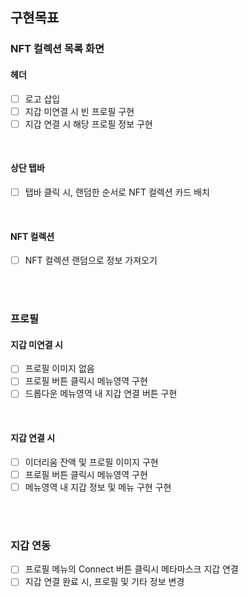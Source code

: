 ## 구현목표

### NFT 컬렉션 목록 화면
#### 헤더
- [ ] 로고 삽입
- [ ] 지갑 미연결 시 빈 프로필 구현
- [ ] 지갑 연결 시 해당 프로필 정보 구현

<br>

#### 상단 탭바
- [ ] 탭바 클릭 시, 랜덤한 순서로 NFT 컬렉션 카드 배치

<br>

#### NFT 컬렉션
- [ ] NFT 컬렉션 랜덤으로 정보 가져오기

<br><br>

### 프로필
#### 지갑 미연결 시
- [ ] 프로필 이미지 없음
- [ ] 프로필 버튼 클릭시 메뉴영역 구현
- [ ] 드롭다운 메뉴영역 내 지갑 연결 버튼 구현

<br>

#### 지갑 연결 시
- [ ] 이더리움 잔액 및 프로필 이미지 구현
- [ ] 프로필 버튼 클릭시 메뉴영역 구현
- [ ] 메뉴영역 내 지갑 정보 및 메뉴 구현 구현

<br><br>

### 지갑 연동
- [ ] 프로필 메뉴의 Connect 버튼 클릭시 메타마스크 지갑 연결
- [ ] 지갑 연결 완료 시, 프로필 및 기타 정보 변경